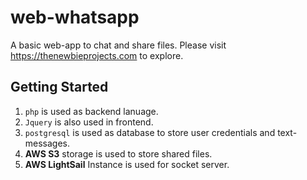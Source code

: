 # web-whatsapp
A basic web-app to chat and share files. Please visit https://thenewbieprojects.com to explore.

## Getting Started
1. ````php```` is used as backend lanuage.
2. ````Jquery```` is also used in frontend.
3. ````postgresql```` is used as database to store user credentials and text-messages.
4. **AWS S3** storage is used to store shared files.
5. **AWS LightSail** Instance is used for socket server. 
